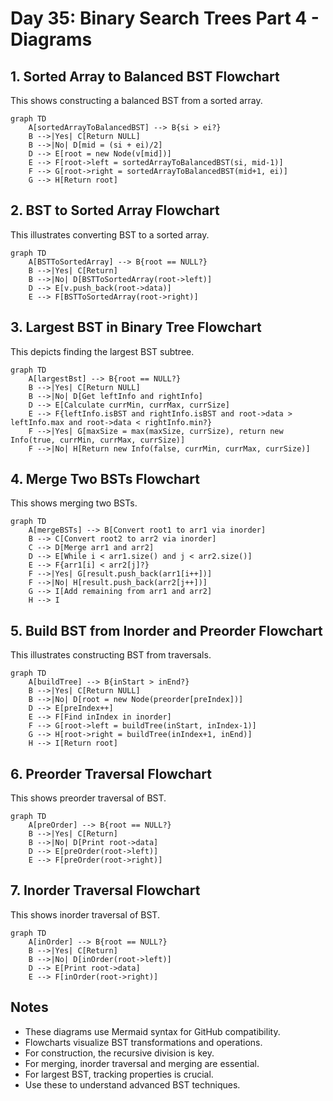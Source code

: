 # Day 35: Binary Search Trees Part 4 - Diagrams

## 1. Sorted Array to Balanced BST Flowchart

This shows constructing a balanced BST from a sorted array.

```mermaid
graph TD
    A[sortedArrayToBalancedBST] --> B{si > ei?}
    B -->|Yes| C[Return NULL]
    B -->|No| D[mid = (si + ei)/2]
    D --> E[root = new Node(v[mid])]
    E --> F[root->left = sortedArrayToBalancedBST(si, mid-1)]
    F --> G[root->right = sortedArrayToBalancedBST(mid+1, ei)]
    G --> H[Return root]
```

## 2. BST to Sorted Array Flowchart

This illustrates converting BST to a sorted array.

```mermaid
graph TD
    A[BSTToSortedArray] --> B{root == NULL?}
    B -->|Yes| C[Return]
    B -->|No| D[BSTToSortedArray(root->left)]
    D --> E[v.push_back(root->data)]
    E --> F[BSTToSortedArray(root->right)]
```

## 3. Largest BST in Binary Tree Flowchart

This depicts finding the largest BST subtree.

```mermaid
graph TD
    A[largestBst] --> B{root == NULL?}
    B -->|Yes| C[Return NULL]
    B -->|No| D[Get leftInfo and rightInfo]
    D --> E[Calculate currMin, currMax, currSize]
    E --> F{leftInfo.isBST and rightInfo.isBST and root->data > leftInfo.max and root->data < rightInfo.min?}
    F -->|Yes| G[maxSize = max(maxSize, currSize), return new Info(true, currMin, currMax, currSize)]
    F -->|No| H[Return new Info(false, currMin, currMax, currSize)]
```

## 4. Merge Two BSTs Flowchart

This shows merging two BSTs.

```mermaid
graph TD
    A[mergeBSTs] --> B[Convert root1 to arr1 via inorder]
    B --> C[Convert root2 to arr2 via inorder]
    C --> D[Merge arr1 and arr2]
    D --> E[While i < arr1.size() and j < arr2.size()]
    E --> F{arr1[i] < arr2[j]?}
    F -->|Yes| G[result.push_back(arr1[i++])]
    F -->|No| H[result.push_back(arr2[j++])]
    G --> I[Add remaining from arr1 and arr2]
    H --> I
```

## 5. Build BST from Inorder and Preorder Flowchart

This illustrates constructing BST from traversals.

```mermaid
graph TD
    A[buildTree] --> B{inStart > inEnd?}
    B -->|Yes| C[Return NULL]
    B -->|No| D[root = new Node(preorder[preIndex])]
    D --> E[preIndex++]
    E --> F[Find inIndex in inorder]
    F --> G[root->left = buildTree(inStart, inIndex-1)]
    G --> H[root->right = buildTree(inIndex+1, inEnd)]
    H --> I[Return root]
```

## 6. Preorder Traversal Flowchart

This shows preorder traversal of BST.

```mermaid
graph TD
    A[preOrder] --> B{root == NULL?}
    B -->|Yes| C[Return]
    B -->|No| D[Print root->data]
    D --> E[preOrder(root->left)]
    E --> F[preOrder(root->right)]
```

## 7. Inorder Traversal Flowchart

This shows inorder traversal of BST.

```mermaid
graph TD
    A[inOrder] --> B{root == NULL?}
    B -->|Yes| C[Return]
    B -->|No| D[inOrder(root->left)]
    D --> E[Print root->data]
    E --> F[inOrder(root->right)]
```

## Notes

- These diagrams use Mermaid syntax for GitHub compatibility.
- Flowcharts visualize BST transformations and operations.
- For construction, the recursive division is key.
- For merging, inorder traversal and merging are essential.
- For largest BST, tracking properties is crucial.
- Use these to understand advanced BST techniques.
